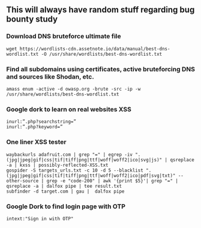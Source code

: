 ## This will always have random stuff regarding bug bounty study

### Download DNS bruteforce ultimate file
    wget https://wordlists-cdn.assetnote.io/data/manual/best-dns-wordlist.txt -O /usr/share/wordlists/best-dns-wordlist.txt
### Find all subdomains using certificates, active bruteforcing DNS and sources like Shodan, etc.
    amass enum -active -d owasp.org -brute -src -ip -w /usr/share/wordlists/best-dns-wordlist.txt
### Google dork to learn on real websites XSS
    inurl:”.php?searchst­ring=”
    inurl:”.php?keyword=”
### One liner XSS tester
    waybackurls adafruit.com | grep "=" | egrep -iv ".(jpg|jpeg|gif|css|tif|tiff|png|ttf|woff|woff2|ico|svg|js)" | qsreplace -a | kxss | possibly-reflected-XSS.txt
    gospider -S targets_urls.txt -c 10 -d 5 --blacklist ".(jpg|jpeg|gif|css|tif|tiff|png|ttf|woff|woff2|ico|pdf|svg|txt)" --other-source | grep -e "code-200" | awk '{print $5}'| grep "=" | qsreplace -a | dalfox pipe | tee result.txt
    subfinder -d target.com | gau |  dalfox pipe
### Google Dork to find login page with OTP
    intext:"Sign in with OTP"
    
